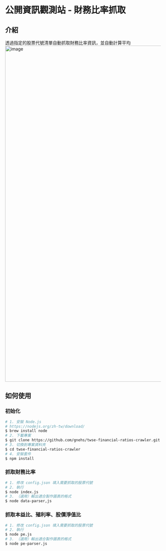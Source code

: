 # 公開資訊觀測站 - 財務比率抓取
## 介紹
透過指定的股票代號清單自動抓取財務比率資訊，並自動計算平均
<img width="1087" alt="image" src="https://user-images.githubusercontent.com/16719720/204800773-13821e6f-1712-4c12-88fe-c1a91047b940.png">

## 如何使用
### 初始化
```bash
# 1. 安裝 Node.js
# https://nodejs.org/zh-tw/download/
$ brew install node
# 2. 下載專案
$ git clone https://github.com/gnehs/twse-financial-ratios-crawler.git
# 3. 切換到專案資料夾
$ cd twse-financial-ratios-crawler
# 4. 安裝套件
$ npm install
```
### 抓取財務比率
```bash
# 1. 修改 config.json 填入需要抓取的股票代號
# 2. 執行
$ node index.js
# 3. （選用）輸出適合製作圖表的格式
$ node data-parser,js
```
### 抓取本益比、殖利率、股價淨值比
```bash
# 1. 修改 config.json 填入需要抓取的股票代號
# 2. 執行
$ node pe.js
# 3. （選用）輸出適合製作圖表的格式
$ node pe-parser.js
```